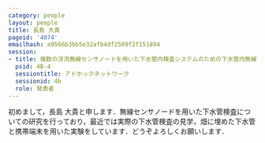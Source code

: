 ```yaml
---
category: people
layout: people
title: 長島 大貴
pageid: '4074'
emailhash: a9566b3bb5e32afb4df2509f2f151894
session:
- title: 複数の浮流無線センサノードを用いた下水管内検査システムのための下水管内無線リンク品質の調査
  psid: 4B-4
  sessiontitle: アドホックネットワーク
  sessionid: 4b
  role: 発表者
---
```

初めまして，長島 大貴と申します．無線センサノードを用いた下水管検査についての研究を行っており，最近では実際の下水管検査の見学，畑に埋めた下水管と携帯端末を用いた実験をしています．どうぞよろしくお願いします．